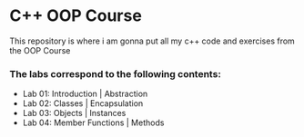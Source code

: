 # C++ OOP Course
This repository is where i am gonna put all my c++ code and exercises from the OOP Course

### The labs correspond to the following contents:

* Lab 01: Introduction | Abstraction
* Lab 02: Classes | Encapsulation
* Lab 03: Objects | Instances
* Lab 04: Member Functions | Methods
